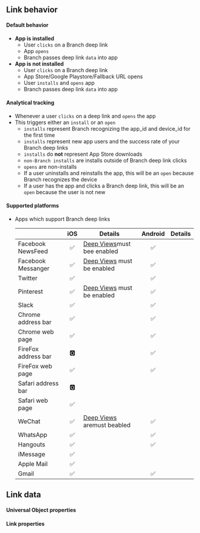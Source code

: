 
## Link behavior

#### Default behavior

- **App is installed**
    -  User `clicks` on a Branch deep link
    -  App `opens`
    -  Branch passes deep link `data` into app
- **App is not installed**
    - User `clicks` on a Branch deep link
    - App Store/Google Playstore/Fallback URL opens
    - User `installs` and `opens` app
    - Branch passes deep link `data` into app

#### Analytical tracking

  - Whenever a user `clicks` on a deep link and `opens` the app
  - This triggers either an `install` or an `open`
      + `installs` represent Branch recognizing the app_id and device_id for the first time
      + `installs` represent new app users and the success rate of your Branch deep links
      + `installs` do **not** represent App Store downloads
      + `non-Branch installs` are installs outside of Branch deep link clicks
      + `opens` are non-installs
      + If a user uninstalls and reinstalls the app, this will be an `open` because Branch recognizes the device
      + If a user has the app and clicks a Branch deep link, this will be an `open` because the user is not new

#### Supported platforms

  - Apps which support Branch deep links

    | | iOS | Details | Android | Details
    | --- | :-: | --- | :-: | ---
    | Facebook NewsFeed | ✅ | [Deep Views](https://dashboard.branch.io/settings/deepviews)must bee enabled | ✅ |
    | Facebook Messanger | ✅ | [Deep Views](https://dashboard.branch.io/settings/deepviews) must be enabled | ✅ |  |
    | Twitter | ✅ | | ✅ |
    | Pinterest | ✅ | [Deep Views](https://dashboard.branch.io/settings/deepviews) must be enabled | ✅ |
    | Slack | ✅ | | ✅ | |
    | Chrome address bar | ✅ | | ✅ |
    | Chrome web page | ✅ | | ✅ |
    | FireFox address bar | 🅾️ | | ✅ |
    | FireFox web page | ✅ | | ✅ |
    | Safari address bar | 🅾️ | | |
    | Safari web page | ✅ | | |
    | WeChat | ✅ | [Deep Views](https://dashboard.branch.io/settings/deepviews) aremust beabled | ✅ |
    | WhatsApp | ✅ | | ✅ |
    | Hangouts | ✅ | | ✅ |
    | iMessage | ✅ | | |
    | Apple Mail | ✅ | | |
    | Gmail | ✅ | | ✅ |

## Link data

#### Universal Object properties

#### Link properties
